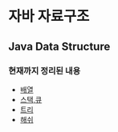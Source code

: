 # 자바 자료구조

Java Data Structure
----------------------

### 현재까지 정리된 내용

- [배열](https://github.com/gloz0315/Algorithm/tree/main/배열)
- [스택,큐](https://github.com/gloz0315/Algorithm/tree/main/%EC%8A%A4%ED%83%9D%2C%ED%81%90)
- [트리](https://github.com/gloz0315/Algorithm/tree/main/%ED%8A%B8%EB%A6%AC)
- [해쉬](https://github.com/gloz0315/Algorithm/tree/main/%ED%95%B4%EC%89%AC)
